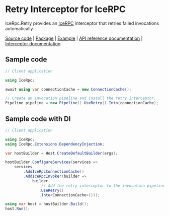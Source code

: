 # Retry Interceptor for IceRPC

IceRpc.Retry provides an [IceRPC][icerpc] interceptor that retries failed invocations automatically.

[Source code][source] | [Package][package] | [Example][example] | [API reference documentation][api] | [Interceptor documentation][interceptor]

## Sample code

```csharp
// Client application

using IceRpc;

await using var connectionCache = new ConnectionCache();

// Create an invocation pipeline and install the retry interceptor.
Pipeline pipeline = new Pipeline().UseRetry().Into(connectionCache);
```

## Sample code with DI

```csharp
// Client application

using IceRpc;
using IceRpc.Extensions.DependencyInjection;

var hostBuilder = Host.CreateDefaultBuilder(args);

hostBuilder.ConfigureServices(services =>
    services
        .AddIceRpcConnectionCache()
        .AddIceRpcInvoker(builder =>
            builder
                // Add the retry interceptor to the invocation pipeline.
               .UseRetry()
               .Into<ConnectionCache>()));

using var host = hostBuilder.Build();
host.Run();
```

[api]: https://api.testing.zeroc.com/csharp/api/IceRpc.Retry.html
[example]: https://github.com/icerpc/icerpc-csharp/tree/main/examples/Retry
[interceptor]: https://docs.testing.zeroc.com/docs/icerpc-core/invocation/interceptor
[icerpc]: https://www.nuget.org/packages/IceRpc
[package]: https://www.nuget.org/packages/IceRpc.Retry
[source]: https://github.com/icerpc/icerpc-csharp/tree/main/src/IceRpc.Retry
